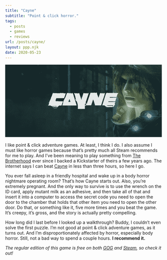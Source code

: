 ```yaml
---
title: "Cayne"
subtitle: "Point & click horror."
tags:
  - posts
  - games
  - reviews
url: /posts/cayne/
layout: ppp.njk
date: 2020-05-23
---
```


![Cayne](/images/cayne.png)

I like point & click adventure games. At least, I think I do. I also assume I must like horror games because that’s pretty much all Steam recommends for me to play. And I’ve been meaning to play something from [The Brotherhood](https://www.thebrotherhoodgames.com/) ever since I backed a Kickstarter of theirs a few years ago. The internet says I can beat [Cayne](https://www.thebrotherhoodgames.com/studio/cayne/) in less than three hours, so here I go.

You ever fall asleep in a friendly hospital and wake up in a body horror nightmare operating room? That’s how Cayne starts out. Also, you’re extremely pregnant. And the only way to survive is to use the wrench on the ID card, apply mutant milk as an adhesive, and then take all of that and insert it into a computer to access the secret code you need to open the door to the chamber that holds that other item you need to open the other door. Do that, or something like it, five more times and you beat the game. It’s creepy, it’s gross, and the story is actually pretty compelling.

How long did I last before I looked up a walkthrough? Buddy, I couldn’t even solve the first puzzle. I’m not good at point & click adventure games, as it turns out. And I’m disproportionately affected by horror, especially body horror. Still, not a bad way to spend a couple hours. **I recommend it.**

*The regular edition of this game is free on both [GOG](https://www.gog.com/game/cayne) and [Steam](https://store.steampowered.com/app/532840/CAYNE/), so check it out!*
